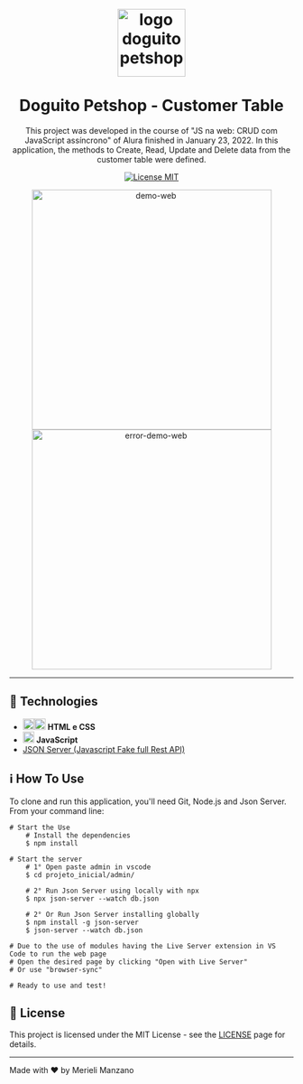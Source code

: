<h1 align="center">
    <br>
    <img src="../crud-com-js-assincrono/project/logo.png" alt="logo doguito petshop" width="120">
    <br>
    <br>
    Doguito Petshop - Customer Table
</h1>

<p align="center">This project was developed in the course of "JS na web: CRUD com JavaScript assíncrono" of Alura finished in January 23, 2022. In this application, the methods to Create, Read, Update and Delete data from the customer table were defined. </p>

<p align="center">
  <a href="https://opensource.org/licenses/MIT">
    <img src="https://img.shields.io/badge/License-MIT-blue.svg" alt="License MIT">
  </a>
</p>

<div align="center">
  <img src="../crud-com-js-assincrono/project/demo-01.gif" alt="demo-web" height="425">
  <img src="../crud-com-js-assincrono/project/demo-02-error.gif" alt="error-demo-web" height="425">
</div>

<hr/>

## 🚀 Technologies
- <img src="https://img.icons8.com/color/50/000000/html-5.png"  width="20px"/><img src="https://img.icons8.com/color/48/000000/css3.png" width="20px"/> **HTML e CSS**
- <img src="https://img.icons8.com/color/48/000000/javascript--v1.png"  width="20px"/> **JavaScript**
- <a rel="external" target="_blank" href="https://www.npmjs.com/package/json-server">JSON Server (Javascript Fake full Rest API)</a>

## ℹ️ How To Use
To clone and run this application, you'll need Git, Node.js and Json Server.
From your command line:
```
# Start the Use
    # Install the dependencies
    $ npm install

# Start the server
    # 1° Open paste admin in vscode
    $ cd projeto_inicial/admin/

    # 2° Run Json Server using locally with npx
    $ npx json-server --watch db.json

    # 2° Or Run Json Server installing globally
    $ npm install -g json-server
    $ json-server --watch db.json

# Due to the use of modules having the Live Server extension in VS Code to run the web page
# Open the desired page by clicking "Open with Live Server"
# Or use "browser-sync"

# Ready to use and test!
```

## 📝 License

This project is licensed under the MIT License - see the [LICENSE](https://opensource.org/licenses/MIT) page for details.

-------------------------------------

Made with ♥ by Merieli Manzano